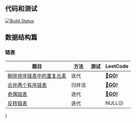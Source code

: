 ## 代码和测试

[![Build Status](https://www.travis-ci.org/SeekerandLo/Algorithm-Test.svg?branch=master)](https://www.travis-ci.org/SeekerandLo/Algorithm-Test)

## 数据结构篇

### 链表

 题目 | 方法 | 测试 | LeetCode
 ---- | ---- | ---- | ----
 [删除排序链表中的重复元素](https://github.com/SeekerandLo/Algorithm-Test/blob/master/src/main/java/datastructure/list/deleteDuplicates/DeleteDuplicates.java)	 |   迭代   | | **[🏃‍GO!](https://leetcode-cn.com/problems/remove-duplicates-from-sorted-list/)**
 [合并两个有序链表](https://github.com/SeekerandLo/Algorithm-Test/blob/master/src/main/java/datastructure/list/mergeTwoLists/MergeTwoLists.java)	 | 归并法 | |**[🏃‍GO!](https://leetcode-cn.com/problems/merge-two-sorted-lists/)**
 [奇偶链表](https://github.com/SeekerandLo/Algorithm-Test/blob/master/src/main/java/datastructure/list/oddEvenList/OddEvenList.java)    | 迭代 | | **[🏃‍GO!](https://leetcode-cn.com/problems/odd-even-linked-list/)**
 [反转链表]()	     | 迭代 |  | NULL😥





  

}
</textarea>
